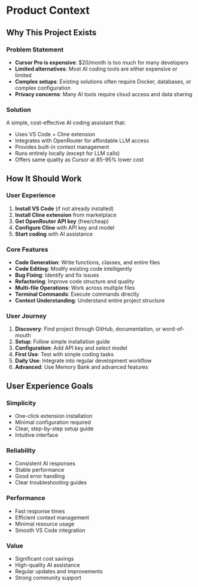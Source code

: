 # Product Context

## Why This Project Exists

### Problem Statement
- **Cursor Pro is expensive**: $20/month is too much for many developers
- **Limited alternatives**: Most AI coding tools are either expensive or limited
- **Complex setups**: Existing solutions often require Docker, databases, or complex configuration
- **Privacy concerns**: Many AI tools require cloud access and data sharing

### Solution
A simple, cost-effective AI coding assistant that:
- Uses VS Code + Cline extension
- Integrates with OpenRouter for affordable LLM access
- Provides built-in context management
- Runs entirely locally (except for LLM calls)
- Offers same quality as Cursor at 85-95% lower cost

## How It Should Work

### User Experience
1. **Install VS Code** (if not already installed)
2. **Install Cline extension** from marketplace
3. **Get OpenRouter API key** (free/cheap)
4. **Configure Cline** with API key and model
5. **Start coding** with AI assistance

### Core Features
- **Code Generation**: Write functions, classes, and entire files
- **Code Editing**: Modify existing code intelligently
- **Bug Fixing**: Identify and fix issues
- **Refactoring**: Improve code structure and quality
- **Multi-file Operations**: Work across multiple files
- **Terminal Commands**: Execute commands directly
- **Context Understanding**: Understand entire project structure

### User Journey
1. **Discovery**: Find project through GitHub, documentation, or word-of-mouth
2. **Setup**: Follow simple installation guide
3. **Configuration**: Add API key and select model
4. **First Use**: Test with simple coding tasks
5. **Daily Use**: Integrate into regular development workflow
6. **Advanced**: Use Memory Bank and advanced features

## User Experience Goals

### Simplicity
- One-click extension installation
- Minimal configuration required
- Clear, step-by-step setup guide
- Intuitive interface

### Reliability
- Consistent AI responses
- Stable performance
- Good error handling
- Clear troubleshooting guides

### Performance
- Fast response times
- Efficient context management
- Minimal resource usage
- Smooth VS Code integration

### Value
- Significant cost savings
- High-quality AI assistance
- Regular updates and improvements
- Strong community support
